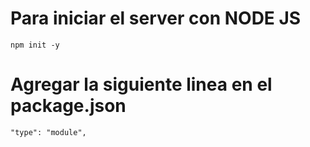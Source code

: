 # Para iniciar el server con NODE JS
    npm init -y

# Agregar la siguiente linea en el package.json
    "type": "module",